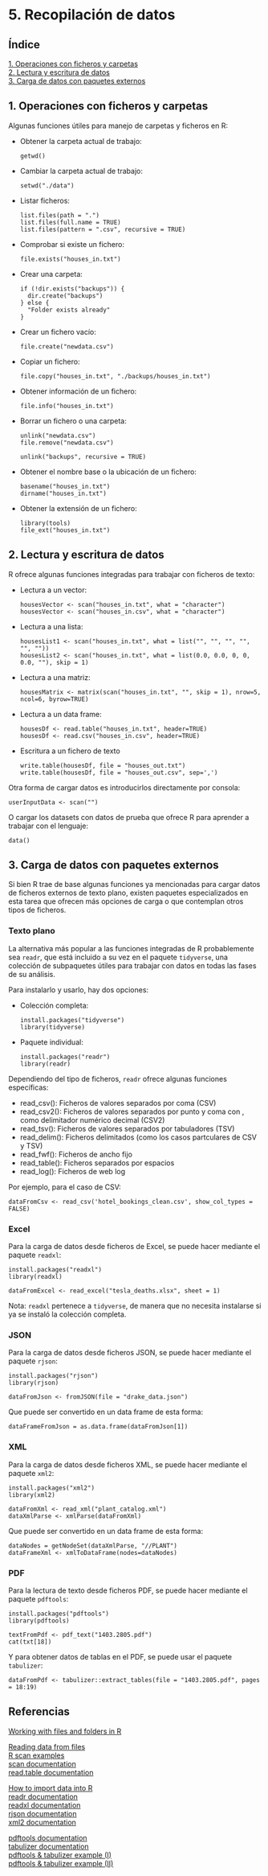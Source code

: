 # 5. Recopilación de datos

## Índice

[1. Operaciones con ficheros y carpetas](#1-operaciones-con-ficheros-y-carpetas)  
[2. Lectura y escritura de datos](#2-lectura-y-escritura-de-datos)  
[3. Carga de datos con paquetes externos](#3-carga-de-datos-con-paquetes-externos)

## 1. Operaciones con ficheros y carpetas

Algunas funciones útiles para manejo de carpetas y ficheros en R:

- Obtener la carpeta actual de trabajo:

      getwd()

- Cambiar la carpeta actual de trabajo:

      setwd("./data")

- Listar ficheros:

      list.files(path = ".")
      list.files(full.name = TRUE)
      list.files(pattern = ".csv", recursive = TRUE)

- Comprobar si existe un fichero:

      file.exists("houses_in.txt")

- Crear una carpeta:

      if (!dir.exists("backups")) {
        dir.create("backups")
      } else {
        "Folder exists already"
      }

- Crear un fichero vacío:

      file.create("newdata.csv")

- Copiar un fichero:

      file.copy("houses_in.txt", "./backups/houses_in.txt")

- Obtener información de un fichero:

      file.info("houses_in.txt")

- Borrar un fichero o una carpeta:

      unlink("newdata.csv")
      file.remove("newdata.csv")

      unlink("backups", recursive = TRUE)

- Obtener el nombre base o la ubicación de un fichero:

      basename("houses_in.txt")
      dirname("houses_in.txt")

- Obtener la extensión de un fichero:

      library(tools)
      file_ext("houses_in.txt")

## 2. Lectura y escritura de datos

R ofrece algunas funciones integradas para trabajar con ficheros de texto:

- Lectura a un vector:

      housesVector <- scan("houses_in.txt", what = "character")
      housesVector <- scan("houses_in.csv", what = "character")

- Lectura a una lista:

      housesList1 <- scan("houses_in.txt", what = list("", "", "", "", "", ""))
      housesList2 <- scan("houses_in.txt", what = list(0.0, 0.0, 0, 0, 0.0, ""), skip = 1)

- Lectura a una matriz:

      housesMatrix <- matrix(scan("houses_in.txt", "", skip = 1), nrow=5, ncol=6, byrow=TRUE)

- Lectura a un data frame:

      housesDf <- read.table("houses_in.txt", header=TRUE)
      housesDf <- read.csv("houses_in.csv", header=TRUE)

- Escritura a un fichero de texto

      write.table(housesDf, file = "houses_out.txt")
      write.table(housesDf, file = "houses_out.csv", sep=',')

Otra forma de cargar datos es introducirlos directamente por consola:

    userInputData <- scan("")

O cargar los datasets con datos de prueba que ofrece R para aprender a trabajar con el lenguaje:

    data()

## 3. Carga de datos con paquetes externos

Si bien R trae de base algunas funciones ya mencionadas para cargar datos de ficheros externos de texto plano, existen paquetes especializados en esta tarea que ofrecen más opciones de carga o que contemplan otros tipos de ficheros.

### Texto plano

La alternativa más popular a las funciones integradas de R probablemente sea `readr`, que está incluido a su vez en el paquete `tidyverse`, una colección de subpaquetes útiles para trabajar con datos en todas las fases de su análisis.

Para instalarlo y usarlo, hay dos opciones:

- Colección completa:

      install.packages("tidyverse")
      library(tidyverse)

- Paquete individual:

      install.packages("readr")
      library(readr)

Dependiendo del tipo de ficheros, `readr` ofrece algunas funciones específicas:

- read_csv(): Ficheros de valores separados por coma (CSV)
- read_csv2(): Ficheros de valores separados por punto y coma con , como delimitador numérico decimal (CSV2)
- read_tsv(): Ficheros de valores separados por tabuladores (TSV)
- read_delim(): Ficheros delimitados (como los casos partculares de CSV y TSV)
- read_fwf(): Ficheros de ancho fijo
- read_table(): Ficheros separados por espacios
- read_log(): Ficheros de web log

Por ejemplo, para el caso de CSV:

    dataFromCsv <- read_csv('hotel_bookings_clean.csv', show_col_types = FALSE)

### Excel

Para la carga de datos desde ficheros de Excel, se puede hacer mediante el paquete `readxl`:

    install.packages("readxl")
    library(readxl)

    dataFromExcel <- read_excel("tesla_deaths.xlsx", sheet = 1)

Nota: `readxl` pertenece a `tidyverse`, de manera que no necesita instalarse si ya se instaló la colección completa.

### JSON

Para la carga de datos desde ficheros JSON, se puede hacer mediante el paquete `rjson`:

    install.packages("rjson")
    library(rjson)

    dataFromJson <- fromJSON(file = "drake_data.json")

Que puede ser convertido en un data frame de esta forma:

    dataFrameFromJson = as.data.frame(dataFromJson[1])

### XML

Para la carga de datos desde ficheros XML, se puede hacer mediante el paquete `xml2`:

    install.packages("xml2")
    library(xml2)

    dataFromXml <- read_xml("plant_catalog.xml")
    dataXmlParse <- xmlParse(dataFromXml)

Que puede ser convertido en un data frame de esta forma:

    dataNodes = getNodeSet(dataXmlParse, "//PLANT")
    dataFrameXml <- xmlToDataFrame(nodes=dataNodes)

### PDF

Para la lectura de texto desde ficheros PDF, se puede hacer mediante el paquete `pdftools`:

    install.packages("pdftools")
    library(pdftools)

    textFromPdf <- pdf_text("1403.2805.pdf")
    cat(txt[18])

Y para obtener datos de tablas en el PDF, se puede usar el paquete `tabulizer`:

    dataFromPdf <- tabulizer::extract_tables(file = "1403.2805.pdf", pages = 18:19)

## Referencias

[Working with files and folders in R](https://www.r-bloggers.com/2021/05/working-with-files-and-folders-in-r-ultimate-guide/)

[Reading data from files](https://rstudio.github.io/r-manuals/r-intro/Reading-data-from-files.html)  
[R scan examples](https://statisticsglobe.com/r-scan-function-example)  
[scan documentation](https://www.rdocumentation.org/packages/base/versions/3.6.2/topics/scan)  
[read.table documentation](https://www.rdocumentation.org/packages/utils/versions/3.6.2/topics/read.table)  

[How to import data into R](https://www.datacamp.com/tutorial/r-data-import-tutorial)  
[readr documentation](https://readr.tidyverse.org/)  
[readxl documentation](https://readxl.tidyverse.org/)  
[rjson documentation](https://www.rdocumentation.org/packages/rjson/versions/0.2.21)  
[xml2 documentation](https://xml2.r-lib.org/)

[pdftools documentation](https://docs.ropensci.org/pdftools/)  
[tabulizer documentation](https://github.com/ropensci/tabulizer)  
[pdftools & tabulizer example (I)](https://redwallanalytics.com/2020/03/31/parsing-mass-municipal-pdf-cafrs-with-tabulizer-pdftools-and-aws-textract-part-1/)  
[pdftools & tabulizer example (II)](https://www.r-bloggers.com/2020/04/tabulizer-and-pdftools-together-as-super-powers-part-2/)
